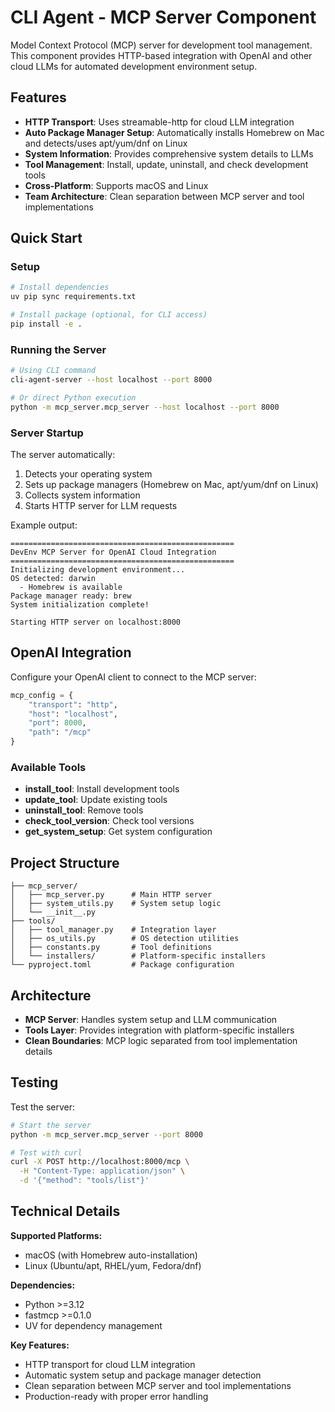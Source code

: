 # CLI Agent - MCP Server Component

Model Context Protocol (MCP) server for development tool management. This component provides HTTP-based integration with OpenAI and other cloud LLMs for automated development environment setup.

## Features

- **HTTP Transport**: Uses streamable-http for cloud LLM integration
- **Auto Package Manager Setup**: Automatically installs Homebrew on Mac and detects/uses apt/yum/dnf on Linux
- **System Information**: Provides comprehensive system details to LLMs
- **Tool Management**: Install, update, uninstall, and check development tools
- **Cross-Platform**: Supports macOS and Linux
- **Team Architecture**: Clean separation between MCP server and tool implementations

## Quick Start

### Setup

```bash
# Install dependencies
uv pip sync requirements.txt

# Install package (optional, for CLI access)
pip install -e .
```

### Running the Server

```bash
# Using CLI command
cli-agent-server --host localhost --port 8000

# Or direct Python execution
python -m mcp_server.mcp_server --host localhost --port 8000
```

### Server Startup

The server automatically:
1. Detects your operating system
2. Sets up package managers (Homebrew on Mac, apt/yum/dnf on Linux)
3. Collects system information
4. Starts HTTP server for LLM requests

Example output:
```
==================================================
DevEnv MCP Server for OpenAI Cloud Integration
==================================================
Initializing development environment...
OS detected: darwin
  - Homebrew is available
Package manager ready: brew
System initialization complete!

Starting HTTP server on localhost:8000
```

## OpenAI Integration

Configure your OpenAI client to connect to the MCP server:

```python
mcp_config = {
    "transport": "http",
    "host": "localhost",
    "port": 8000,
    "path": "/mcp"
}
```

### Available Tools
- **install_tool**: Install development tools
- **update_tool**: Update existing tools
- **uninstall_tool**: Remove tools
- **check_tool_version**: Check tool versions
- **get_system_setup**: Get system configuration

## Project Structure

```
├── mcp_server/
│   ├── mcp_server.py      # Main HTTP server
│   ├── system_utils.py    # System setup logic
│   └── __init__.py
├── tools/
│   ├── tool_manager.py    # Integration layer
│   ├── os_utils.py        # OS detection utilities
│   ├── constants.py       # Tool definitions
│   └── installers/        # Platform-specific installers
└── pyproject.toml         # Package configuration
```

## Architecture

- **MCP Server**: Handles system setup and LLM communication
- **Tools Layer**: Provides integration with platform-specific installers
- **Clean Boundaries**: MCP logic separated from tool implementation details

## Testing

Test the server:

```bash
# Start the server
python -m mcp_server.mcp_server --port 8000

# Test with curl
curl -X POST http://localhost:8000/mcp \
  -H "Content-Type: application/json" \
  -d '{"method": "tools/list"}'
```

## Technical Details

**Supported Platforms:**
- macOS (with Homebrew auto-installation)
- Linux (Ubuntu/apt, RHEL/yum, Fedora/dnf)

**Dependencies:**
- Python >=3.12
- fastmcp >=0.1.0
- UV for dependency management

**Key Features:**
- HTTP transport for cloud LLM integration
- Automatic system setup and package manager detection
- Clean separation between MCP server and tool implementations
- Production-ready with proper error handling
